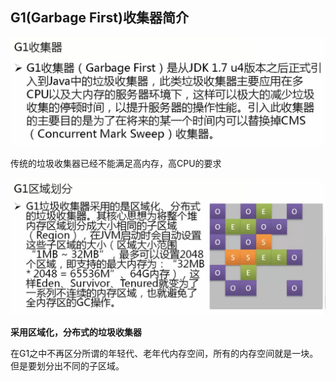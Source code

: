 ## G1(Garbage First)收集器简介

![](/assets/3611517234415_.pic_hd.jpg)

传统的垃圾收集器已经不能满足高内存，高CPU的要求

![](/assets/3621517235282_.pic_hd.jpg)

**采用区域化，分布式的垃圾收集器**

在G1之中不再区分所谓的年轻代、老年代内存空间，所有的内存空间就是一块。但是要划分出不同的子区域。